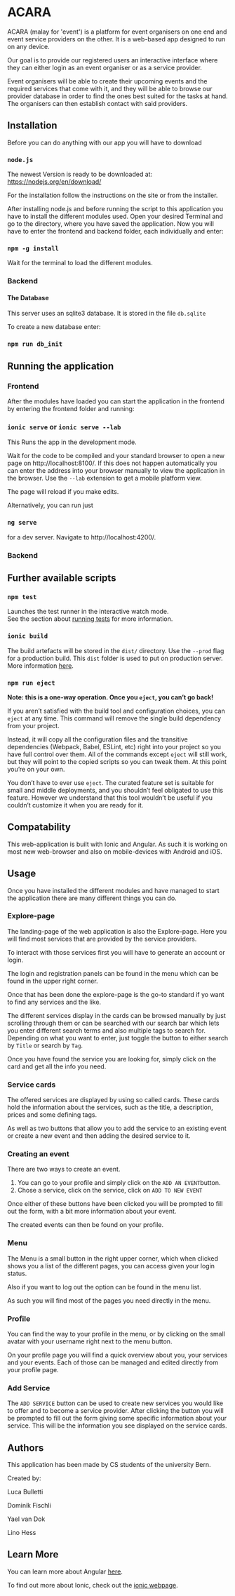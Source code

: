 # ACARA

ACARA (malay for 'event') is a platform for event organisers on one end and event service providers on the other. It is a web-based app designed to run on any device. 

Our goal is to provide our registered users an interactive interface where they can either login as an event organiser or as a service provider. 

Event organisers will be able to create their upcoming events and the required services that come with it, and they will be able to browse our provider database in order to find the ones best suited for the tasks at hand. The organisers can then establish contact with said providers. 

## Installation

Before you can do anything with our app you will have to download 

### `node.js`

The newest Version is ready to be downloaded at: https://nodejs.org/en/download/

For the installation follow the instructions on the site or from the installer.

After installing node.js  and before running the script to this application you have to install the different modules used. Open your desired Terminal and go to the directory, where you have saved the application. Now you will have to enter the frontend and backend folder, each individually and enter:

### `npm -g install`

Wait for the terminal to load the different modules.

### Backend

#### The Database

This server uses an sqlite3 database. It is stored in the file `db.sqlite`

To create a new database enter:

### `npm run db_init`

## Running the application

### Frontend

After the modules have loaded you can start the application in the frontend by entering the frontend folder and running:

### `ionic serve` or `ionic serve --lab`

This Runs the app in the development mode.<br>

Wait for the code to be compiled and your standard browser to open a new page on http://localhost:8100/. If this does not happen automatically you can enter the address into your browser manually to view the application in the browser. Use the `--lab` extension to get a mobile platform view.

The page will reload if you make edits.

Alternatively, you can run just 

### `ng serve` 

for a dev server. Navigate to http://localhost:4200/. 

### Backend



## Further available scripts

### `npm test`

Launches the test runner in the interactive watch mode.<br>
See the section about [running tests](https://facebook.github.io/create-react-app/docs/running-tests) for more information.

### `ionic build`

The build artefacts will be stored in the `dist/` directory. Use the `--prod` flag for a production build. This `dist` folder is used to put on production server. More information [here](https://ionicframework.com/docs/cli/commands/build).

### `npm run eject`

**Note: this is a one-way operation. Once you `eject`, you can’t go back!**

If you aren’t satisfied with the build tool and configuration choices, you can `eject` at any time. This command will remove the single build dependency from your project.

Instead, it will copy all the configuration files and the transitive dependencies (Webpack, Babel, ESLint, etc) right into your project so you have full control over them. All of the commands except `eject` will still work, but they will point to the copied scripts so you can tweak them. At this point you’re on your own.

You don’t have to ever use `eject`. The curated feature set is suitable for small and middle deployments, and you shouldn’t feel obligated to use this feature. However we understand that this tool wouldn’t be useful if you couldn’t customize it when you are ready for it.

## Compatability

This web-application is built with Ionic and Angular. As such it is working on most new web-browser and also on mobile-devices with Android and iOS.

## Usage

Once you have installed the different modules and have managed to start the application there are many different things you can do.

### Explore-page

The landing-page of the web application is also the Explore-page. Here you will find most services that are provided by the service providers.

To interact with those services first you will have to generate an account or login.

The login and registration panels can be found in the menu which can be found in the upper right corner.

Once that has been done the explore-page is the go-to standard if yo want to find any services and the like.

The different services display in the cards can be browsed manually by just scrolling through them or can be searched with our search bar which lets you enter different search terms and also multiple tags to search for. Depending on what you want to enter, just toggle the button to either search by `Title` or search by `Tag`.

Once you have found the service you are looking for, simply click on the card and get all the info you need.

### Service cards

The offered services are displayed by using so called cards. These cards hold the information about the services, such as the title, a description, prices and some defining tags.

As well as two buttons that allow you to add the service to an existing event or create  a new event and then adding the desired service to it.

### Creating an event

There are two ways to create an event.

1. You can go to your profile and simply click on the `ADD AN EVENT`button.
2. Chose a service, click on the service, click on `ADD TO NEW EVENT`

Once either of these buttons have been clicked you will be prompted to fill out the form, with a bit more information about your event.

The created events can then be found on your profile.

### Menu

The Menu is a small button in the right upper corner, which when clicked shows you a list of the different pages, you can access given your login status.

Also if you want to log out the option can be found in the menu list.

As such you will find most of the pages you need directly in the menu.

### Profile

You can find the way to your profile in the menu, or by clicking on the small avatar with your username right next to the menu button.

On your profile page you will find a quick overview about you, your services and your events. Each of those can be managed and edited directly from your profile page.

### Add Service

The `ADD SERVICE` button can be used to create new services you would like to offer and to become a service provider. After clicking the button you will be prompted to fill out the form giving some specific information about your service. This will be the information you see displayed on the service cards.

## Authors

This application has been made by CS students of the university Bern. 

Created by:

Luca Bulletti

Dominik Fischli

Yael van Dok

Lino Hess

## Learn More

You can learn more about Angular [here](https://angular.io/).

To find out more about Ionic, check out the [ionic webpage](https://ionicframework.com/).

